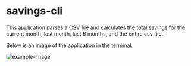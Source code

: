 # savings-cli
This application parses a CSV file and calculates the total savings for the current month, last month, last 6 months, and the entire csv file.

Below is an image of the application in the terminal:

![example-image](https://github.com/null-coder13/savings-cli/assets/65193712/4b35f0e0-f119-4fa0-b769-dd09562110c6)


